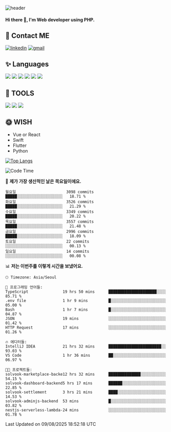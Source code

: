![header](https://capsule-render.vercel.app/api?type=waving&color=auto&height=300&section=header&text=Elin&fontSize=90&animation=twinkling)

#### Hi there 👋, I'm <b>Web developer</b> using PHP. ####

<!--
- 🔭 I’m currently working on Uniwill
- 🌱 I’m currently learning Vue or React or Python.
-->

<!---#### I am PHP developer --->

## 💌 Contact ME ###
[<img src='https://img.shields.io/badge/-EunjiKo-%230A66C2?style=flat-square&logo=LinkedIn&logoColor=white' alt='linkedin'>](https://www.linkedin.com/in/https://www.linkedin.com/in/eunji-ko-00a907164//)  [<img src='https://img.shields.io/badge/-einee214%40gmail.com-%23EA4335?style=flat-square&logo=Gmail&logoColor=white' alt='gmail'>](einee214@gmail.com)  


## ✨ Languages
<img src='https://img.shields.io/badge/-PHP-%23777BB4?style=for-the-badge&logo=PHP&logoColor=white'> <img src='https://img.shields.io/badge/-Laravel-%23FF2D20?style=for-the-badge&logo=Laravel&logoColor=white'> <img src='https://img.shields.io/badge/Jquery-%230769AD?style=for-the-badge&logo=Jquery&logoColor=white'> <img src='https://img.shields.io/badge/CSS3-%231572B6?style=for-the-badge&logo=CSS3&logoColor=white'> <img src='https://img.shields.io/badge/Bootstrap-%237952B3?style=for-the-badge&logo=Bootstrap&logoColor=white' > <img src='https://img.shields.io/badge/MySQL-%234479A1?style=for-the-badge&logo=MySQL&logoColor=white' >

## 🌷 TOOLS
<img src='https://img.shields.io/badge/PHPSTORM-%23000000?style=for-the-badge&logo=PhpStorm&logoColor=white' > <img src='https://img.shields.io/badge/GitLab-%23FCA121?style=for-the-badge&logo=GitLab&logoColor=white' > <img src='https://img.shields.io/badge/GitHub-%23181717?style=for-the-badge&logo=GitHub&logoColor=white'>


## 🌞 WISH
- Vue or React
- Swift
- Flutter
- Python


[![Top Langs](https://github-readme-stats.vercel.app/api/top-langs/?username=ein214&layout=compact)](https://github.com/anuraghazra/github-readme-stats)

<!--START_SECTION:waka-->
![Code Time](http://img.shields.io/badge/Code%20Time-4%2C383%20hrs%2026%20mins-blue)

📅 **제가 가장 생산적인 날은 목요일이에요.** 

```text
월요일                      3098 commits        █████░░░░░░░░░░░░░░░░░░░░   18.71 % 
화요일                      3526 commits        █████░░░░░░░░░░░░░░░░░░░░   21.29 % 
수요일                      3349 commits        █████░░░░░░░░░░░░░░░░░░░░   20.22 % 
목요일                      3557 commits        █████░░░░░░░░░░░░░░░░░░░░   21.48 % 
금요일                      2996 commits        █████░░░░░░░░░░░░░░░░░░░░   18.09 % 
토요일                      22 commits          ░░░░░░░░░░░░░░░░░░░░░░░░░   00.13 % 
일요일                      14 commits          ░░░░░░░░░░░░░░░░░░░░░░░░░   00.08 % 
```


📊 **저는 이번주를 이렇게 시간을 보냈어요.** 

```text
🕑︎ Timezone: Asia/Seoul

💬 프로그래밍 언어들: 
TypeScript               19 hrs 50 mins      █████████████████████░░░░   85.71 % 
.env file                1 hr 9 mins         █░░░░░░░░░░░░░░░░░░░░░░░░   05.00 % 
Bash                     1 hr 7 mins         █░░░░░░░░░░░░░░░░░░░░░░░░   04.87 % 
JSON                     19 mins             ░░░░░░░░░░░░░░░░░░░░░░░░░   01.42 % 
HTTP Request             17 mins             ░░░░░░░░░░░░░░░░░░░░░░░░░   01.26 % 

🔥 에디터들: 
IntelliJ IDEA            21 hrs 32 mins      ███████████████████████░░   93.03 % 
VS Code                  1 hr 36 mins        ██░░░░░░░░░░░░░░░░░░░░░░░   06.97 % 

🐱‍💻 프로젝트들: 
solvook-marketplace-backe12 hrs 32 mins      ██████████████░░░░░░░░░░░   54.15 % 
solvook-dashboard-backend5 hrs 17 mins       ██████░░░░░░░░░░░░░░░░░░░   22.85 % 
solvook-settlement       3 hrs 21 mins       ████░░░░░░░░░░░░░░░░░░░░░   14.53 % 
solvook-adminjs-backend  53 mins             █░░░░░░░░░░░░░░░░░░░░░░░░   03.82 % 
nestjs-serverless-lambda-24 mins             ░░░░░░░░░░░░░░░░░░░░░░░░░   01.78 % 
```


 Last Updated on 09/08/2025 18:52:18 UTC
<!--END_SECTION:waka-->

<!---![GitHub stats](https://github-readme-stats.vercel.app/api?username=ein214&show_icons=true&theme=dracula)  --->



